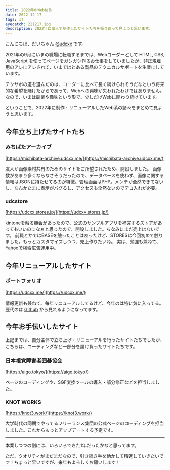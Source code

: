 ```yaml
---
title: 2022年のWeb制作
date: 2022-12-17
tags: IT
eyecatch: 221217.jpg
description: 2022年に個人で制作したサイトたちを振り返って見ようと思います。
---
```


こんにちは、だいちゃん [@udcxx](https://twitter.com/udc_xx) です。

2021年の9月にいまの職場に転職するまでは、Webコーダーとして HTML, CSS, JavaScript を使ってページをガシガシ作るお仕事をしていましたが、非正規雇用のアレにアレされて、いまではとある製品のテクニカルサポートを生業にしています。

テクサポの道を選んだのは、コーダーに比べて長く続けられそうだなという将来的な希望を賭けたからであって、Webへの興味が失われたわけではありません。なので、いまは副業や趣味という形で、少しだけWebに関わり続けています。

ということで、2022年に制作・リニューアルしたWeb系の諸々をまとめて見ようと思います。

## 今年立ち上げたサイトたち

### みちばたアーカイブ

[https://michibata-archive.udcxx.me/](https://michibata-archive.udcxx.me/)

友人が画像素材共有のためのサイトをご所望されたため、開設しました。
画像数があまり多くならなさそうだったので、データベースを使わず、画像に関する情報はJSONに持たせてるのが特徴。管理画面はPHP。メンテが全然できてないし、なんかたまに表示がバグるし、アクセスも全然ないのでテコ入れが必要。

### udcstore

[https://udcxx.stores.jp/](https://udcxx.stores.jp/)

kintoneを触る機会があったので、公式のサンプルアプリを補完するストアがあってもいいのになぁと思ったので、開設しました。ちなみにまだ売上はないです。
前職とかではBASEを触ったことはあったけど、STORESは今回初めて触りました。もっとカスタマイズしつつ、売上作りたいね。
実は、勉強も兼ねて、Yahooで検索広告運用中。


## 今年リニューアルしたサイト

### ポートフォリオ

[https://udcxx.me/](https://udcxx.me/)

情報更新も兼ねて、毎年リニューアルしてるけど、今年のは特に気に入ってる。
歴代のは [Github](https://github.com/udcxx/portfolio) から見れるようになってます。


## 今年お手伝いしたサイト

上記までは、自分主体で立ち上げ・リニューアルを行ったサイトたちでしたが、こちらは、コーディングなど一部分を請け負ったサイトたちです。

### 日本視覚障害者囲碁協会

[https://aigo.tokyo/](https://aigo.tokyo/)

ページのコーディングや、SGF変換ツールの導入・部分修正などを担当しました。

### KNOT WORKS

[https://knot3.work/](https://knot3.work/)

大学時代の同期でやってるフリーランス集団の公式ページのコーディングを担当しました。これからもっとアップデートする予定です。


---

本業しつつの割には、いろいろできた1年だったかなと思ってます。

ただ、クオリティがまだまだなので、引き続き手を動かして精進していきたいです！ちょっと早いですが、来年もよろしくお願いします！